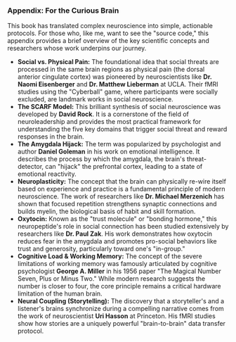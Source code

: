 ### **Appendix: For the Curious Brain**

This book has translated complex neuroscience into simple, actionable protocols. For those who, like me, want to see the "source code," this appendix provides a brief overview of the key scientific concepts and researchers whose work underpins our journey.

*   **Social vs. Physical Pain:** The foundational idea that social threats are processed in the same brain regions as physical pain (the dorsal anterior cingulate cortex) was pioneered by neuroscientists like **Dr. Naomi Eisenberger** and **Dr. Matthew Lieberman** at UCLA. Their fMRI studies using the "Cyberball" game, where participants were socially excluded, are landmark works in social neuroscience.
*   **The SCARF Model:** This brilliant synthesis of social neuroscience was developed by **David Rock**. It is a cornerstone of the field of neuroleadership and provides the most practical framework for understanding the five key domains that trigger social threat and reward responses in the brain.
*   **The Amygdala Hijack:** The term was popularized by psychologist and author **Daniel Goleman** in his work on emotional intelligence. It describes the process by which the amygdala, the brain's threat-detector, can "hijack" the prefrontal cortex, leading to a state of emotional reactivity.
*   **Neuroplasticity:** The concept that the brain can physically re-wire itself based on experience and practice is a fundamental principle of modern neuroscience. The work of researchers like **Dr. Michael Merzenich** has shown that focused repetition strengthens synaptic connections and builds myelin, the biological basis of habit and skill formation.
*   **Oxytocin:** Known as the "trust molecule" or "bonding hormone," this neuropeptide's role in social connection has been studied extensively by researchers like **Dr. Paul Zak**. His work demonstrates how oxytocin reduces fear in the amygdala and promotes pro-social behaviors like trust and generosity, particularly toward one's "in-group."
*   **Cognitive Load & Working Memory:** The concept of the severe limitations of working memory was famously articulated by cognitive psychologist **George A. Miller** in his 1956 paper "The Magical Number Seven, Plus or Minus Two." While modern research suggests the number is closer to four, the core principle remains a critical hardware limitation of the human brain.
*   **Neural Coupling (Storytelling):** The discovery that a storyteller's and a listener's brains synchronize during a compelling narrative comes from the work of neuroscientist **Uri Hasson** at Princeton. His fMRI studies show how stories are a uniquely powerful "brain-to-brain" data transfer protocol.
      